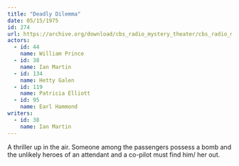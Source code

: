 ```yaml
---
title: "Deadly Dilemma"
date: 05/15/1975
id: 274
url: https://archive.org/download/cbs_radio_mystery_theater/cbs_radio_mystery_theater-0251-0300.zip/cbs_radio_mystery_theater-0251-0300%2Fcbsrmt_0274_deadly_dilemma.mp3
actors:  
  - id: 44
    name: William Prince  
  - id: 38
    name: Ian Martin  
  - id: 134
    name: Hetty Galen  
  - id: 119
    name: Patricia Elliott  
  - id: 95
    name: Earl Hammond
writers:  
  - id: 38
    name: Ian Martin
---
```

A thriller up in the air. Someone among the passengers possess a bomb and the unlikely heroes of an attendant and a co-pilot must find him/ her out.